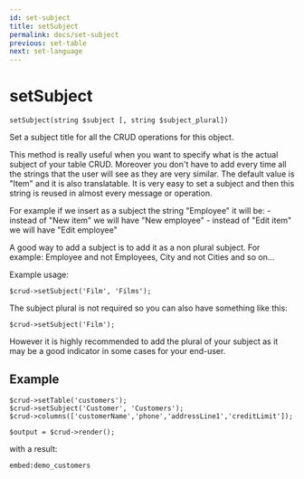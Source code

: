 ```yaml
---
id: set-subject
title: setSubject
permalink: docs/set-subject
previous: set-table
next: set-language
---
```


# setSubject

<pre><code class="language-php">setSubject(string $subject [, string $subject_plural])</code></pre>
Set a subject title for all the CRUD operations for this object.

This method is really useful when you want to specify what is the actual subject of your table CRUD. Moreover you don't have to add every time all the strings that the user will see as they are very similar. The default value is "Item" and it is also translatable. It is very easy to set a subject and then this string is reused in almost every message or operation.

For example if we insert as a subject the string "Employee" it will be:
    - instead of "New item" we will have "New employee"
    - instead of "Edit item" we will have "Edit employee"

A good way to add a subject is to add it as a non plural subject. For example: Employee and not Employees, City and not Cities and so on...

Example usage:

<pre><code class="language-php">$crud->setSubject('Film', 'Films');</code></pre>

The subject plural is not required so you can also have something like this:

<pre><code class="language-php">$crud->setSubject('Film');</code></pre>

However it is highly recommended to add the plural of your subject as it may be a good indicator in some cases for your end-user.

## Example

<pre><code class="language-php">$crud->setTable('customers');
$crud->setSubject('Customer', 'Customers');
$crud->columns(['customerName','phone','addressLine1','creditLimit']);

$output = $crud->render();</code></pre>

with a result:

`embed:demo_customers`